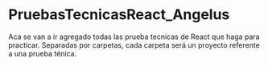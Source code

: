 # PruebasTecnicasReact_Angelus
Aca se van a ir agregado todas las prueba tecnicas de React que haga para practicar.
Separadas por carpetas, cada carpeta será un proyecto referente a una prueba ténica.
